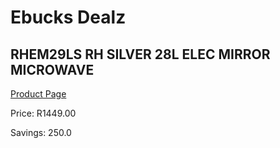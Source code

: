 
# Ebucks Dealz
## RHEM29LS RH SILVER 28L ELEC MIRROR MICROWAVE
[Product Page](https://www.ebucks.com/web/shop/productSelected.do?prodId=1155324886&catId=704989856)

Price: R1449.00

Savings: 250.0


	